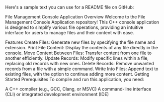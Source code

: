
Here's a sample text you can use for a README file on GitHub:

File Management Console Application
Overview
Welcome to the File Management Console Application repository! This C++ console application is designed to simplify various file operations, providing an intuitive interface for users to manage files and their content with ease.

Features
Create Files: Generate new files by specifying the file name and extension.
Print File Content: Display the contents of any file directly in the console.
Move Content Between Files: Transfer content from one file to another efficiently.
Update Records: Modify specific lines within a file, replacing old records with new ones.
Delete Records: Remove unwanted records from a file with a simple command.
Write Into Files: Append text to existing files, with the option to continue adding more content.
Getting Started
Prerequisites
To compile and run this application, you need:

A C++ compiler (e.g., GCC, Clang, or MSVC)
A command-line interface (CLI) or integrated development environment (IDE)
